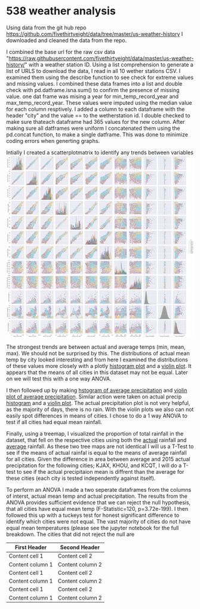 # 538 weather analysis

Using data from the git hub repo https://github.com/fivethirtyeight/data/tree/master/us-weather-history
I downloaded and cleaned the data from the repo.

I combined the base url for the raw csv data "https://raw.githubusercontent.com/fivethirtyeight/data/master/us-weather-history/" with a weather station ID. Using a list comprehension to generate a list of URLS to download the data, I read in all 10 wether stations CSV. I examined them using the describe function to see check for extreme values and missing values. I combined these data frames into a list and double check with pd.datframe.isna.sum() to confirm the presence of missing value. one dat frame was mising a year for min_temp_record_year and max_temp_record_year. These values were imputed using the median value for each column resptively. I added a column to each dataframe with the header "city" and the value == to the wetherstation id. 
I double checked to make sure thateach dataframe had 365 values for the new column.  After making sure all datframes were uniform I concatenated them using the pd.concat function, to make a single datframe. This was done to minimize coding errors when generting graphs.

Intially I created a scatterplotmatrix to identify any trends between variables
![Scatterplot matrix](https://github.com/clayton-summitt/weather/blob/main/matrix.png)

The strongest trends are between actual and average temps (min, mean, max). We should not be surprised by this. The distributions of actual mean temp by city looked interesting and from here I examined the distributions of these values more closely with a plotly [histogram plot](https://chart-studio.plotly.com/~congruency/436) and a [violin plot](https://chart-studio.plotly.com/~congruency/446/#/ ). It appears that the means of all cities in this dataset may not be equal. Later on we will test this with a one way ANOVA.

I then followed up by making [hstogram of average precipitation](https://chart-studio.plotly.com/~congruency/440/#/ )  and [violin plot of average precipitation](https://chart-studio.plotly.com/~congruency/448/#/). Similar action were taken on actual precip [histogram](https://chart-studio.plotly.com/~congruency/450/#/) and a [violin plot](https://chart-studio.plotly.com/~congruency/438/#/). The actual precipitation plot is not very helpful, as the majority of days, there is no rain. With the violin plots we also can not easily spot differences in means of cities. I chose to do a 1 way ANOVA to test if all cities had equal mean rainfall. 

Finally, using a treemap, I visualized the proportion of total rainfall in the dataset, that fell on the respective cities using both the [actual](https://chart-studio.plotly.com/~congruency/444/#/) rainfall and [average](https://chart-studio.plotly.com/~congruency/442/#/) rainfall. As these two tree maps are not identical I will us a T-Test to see if the means of actual rainfal is equal to the means of average rainfall for all cities. Given the difference in area between average and 2015 actual precipitation for the following cities; KJAX, KHOU, and KCQT, I will do a T-test to see if the actual  precipitaion mean is diffrent than the average for these cities (each city is tested independently against itself). 


To perform an ANOVA I made a  two seperate dataframes from the columns of interst, actual mean temp and actual precipitation. The results from the ANOVA provides sufficient evidence that we can reject the null hypothesis, that all cities have equal mean temp (F-Statistic=120, p=3.72e-199). I then followed this up with a tuckeys test for honest significant difference to identify which cities were not equal. The vast majority of cities do not have equal mean temperatures (please see the jupyter notebook for the full breakdown. The cities that did not reject the null are

First Header | Second Header
------------ | -------------
Content cell 1 | Content cell 2
Content column 1 | Content column 2
Content cell 1 | Content cell 2
Content column 1 | Content column 2
Content cell 1 | Content cell 2
Content column 1 | Content column 2


